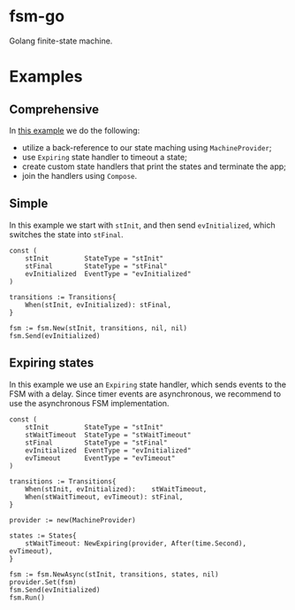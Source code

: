 # fsm-go
Golang finite-state machine.

# Examples

## Comprehensive

In [this example] we do the following:

* utilize a back-reference to our state maching using `MachineProvider`;
* use `Expiring` state handler to timeout a state;
* create custom state handlers that print the states and terminate the app;
* join the handlers using `Compose`.

[this example]: example_test.go

## Simple

In this example we start with `stInit`, and then send `evInitialized`, which
switches the state into `stFinal`.

```
const (
	stInit         StateType = "stInit"
	stFinal        StateType = "stFinal"
	evInitialized  EventType = "evInitialized"
)

transitions := Transitions{
	When(stInit, evInitialized): stFinal,
}

fsm := fsm.New(stInit, transitions, nil, nil)
fsm.Send(evInitialized)
```

## Expiring states

In this example we use an `Expiring` state handler, which sends events to the
FSM with a delay. Since timer events are asynchronous, we recommend to use the
asynchronous FSM implementation.


```golang
const (
	stInit         StateType = "stInit"
	stWaitTimeout  StateType = "stWaitTimeout"
	stFinal        StateType = "stFinal"
	evInitialized  EventType = "evInitialized"
	evTimeout      EventType = "evTimeout"
)

transitions := Transitions{
	When(stInit, evInitialized):    stWaitTimeout,
	When(stWaitTimeout, evTimeout): stFinal,
}

provider := new(MachineProvider)

states := States{
	stWaitTimeout: NewExpiring(provider, After(time.Second), evTimeout),
}

fsm := fsm.NewAsync(stInit, transitions, states, nil)
provider.Set(fsm)
fsm.Send(evInitialized)
fsm.Run()
```
